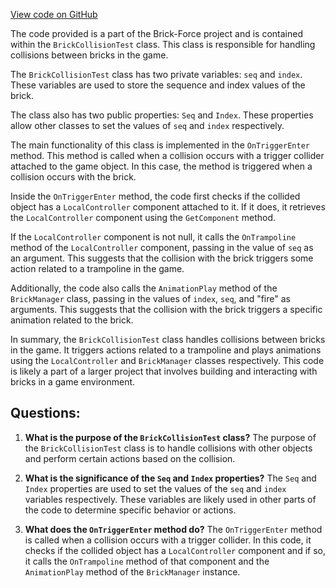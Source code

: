 [View code on GitHub](https://github.com/TieHaxJan/Brick-Force/Assembly-CSharp\BrickCollisionTest.cs)

The code provided is a part of the Brick-Force project and is contained within the `BrickCollisionTest` class. This class is responsible for handling collisions between bricks in the game. 

The `BrickCollisionTest` class has two private variables: `seq` and `index`. These variables are used to store the sequence and index values of the brick. 

The class also has two public properties: `Seq` and `Index`. These properties allow other classes to set the values of `seq` and `index` respectively. 

The main functionality of this class is implemented in the `OnTriggerEnter` method. This method is called when a collision occurs with a trigger collider attached to the game object. In this case, the method is triggered when a collision occurs with the brick. 

Inside the `OnTriggerEnter` method, the code first checks if the collided object has a `LocalController` component attached to it. If it does, it retrieves the `LocalController` component using the `GetComponent` method. 

If the `LocalController` component is not null, it calls the `OnTrampoline` method of the `LocalController` component, passing in the value of `seq` as an argument. This suggests that the collision with the brick triggers some action related to a trampoline in the game. 

Additionally, the code also calls the `AnimationPlay` method of the `BrickManager` class, passing in the values of `index`, `seq`, and "fire" as arguments. This suggests that the collision with the brick triggers a specific animation related to the brick. 

In summary, the `BrickCollisionTest` class handles collisions between bricks in the game. It triggers actions related to a trampoline and plays animations using the `LocalController` and `BrickManager` classes respectively. This code is likely a part of a larger project that involves building and interacting with bricks in a game environment.
## Questions: 
 1. **What is the purpose of the `BrickCollisionTest` class?**
The purpose of the `BrickCollisionTest` class is to handle collisions with other objects and perform certain actions based on the collision.

2. **What is the significance of the `Seq` and `Index` properties?**
The `Seq` and `Index` properties are used to set the values of the `seq` and `index` variables respectively. These variables are likely used in other parts of the code to determine specific behavior or actions.

3. **What does the `OnTriggerEnter` method do?**
The `OnTriggerEnter` method is called when a collision occurs with a trigger collider. In this code, it checks if the collided object has a `LocalController` component and if so, it calls the `OnTrampoline` method of that component and the `AnimationPlay` method of the `BrickManager` instance.